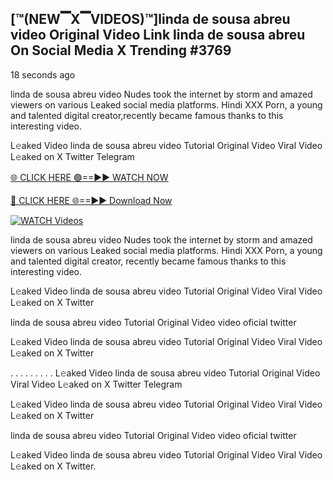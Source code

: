 ## [™(NEW▔X▔VIDEOS)™]linda de sousa abreu video Original Video Link linda de sousa abreu On Social Media X Trending #3769

18 seconds ago

linda de sousa abreu video Nudes took the internet by storm and amazed viewers on various Leaked social media platforms. Hindi XXX Porn, a young and talented digital creator,recently became famous thanks to this interesting video.

L𝚎aked Video linda de sousa abreu video Tutorial Original Video Viral Video L𝚎aked on X Twitter Telegram

[🌐 CLICK HERE 🟢==►► WATCH NOW](https://dekho-ki-hoy-07-2k25.blogspot.com/2025/01/viral-tv.html)

[🔴 CLICK HERE 🌐==►► Download Now](https://dekho-ki-hoy-07-2k25.blogspot.com/2025/01/viral-tv.html)

[![WATCH Videos](https://i.imgur.com/ydURGbz.png)](https://dekho-ki-hoy-07-2k25.blogspot.com/2025/01/viral-tv.html)

linda de sousa abreu video Nudes took the internet by storm and amazed viewers on various Leaked social media platforms. Hindi XXX Porn, a young and talented digital creator, recently became famous thanks to this interesting video.

L𝚎aked Video linda de sousa abreu video Tutorial Original Video Viral Video L𝚎aked on X Twitter

linda de sousa abreu video Tutorial Original Video video oficial twitter

L𝚎aked Video linda de sousa abreu video Tutorial Original Video Viral Video L𝚎aked on X Twitter

. . . . . . . . . L𝚎aked Video linda de sousa abreu video Tutorial Original Video Viral Video L𝚎aked on X Twitter Telegram

L𝚎aked Video linda de sousa abreu video Tutorial Original Video Viral Video L𝚎aked on X Twitter

linda de sousa abreu video Tutorial Original Video video oficial twitter

L𝚎aked Video linda de sousa abreu video Tutorial Original Video Viral Video L𝚎aked on X Twitter.